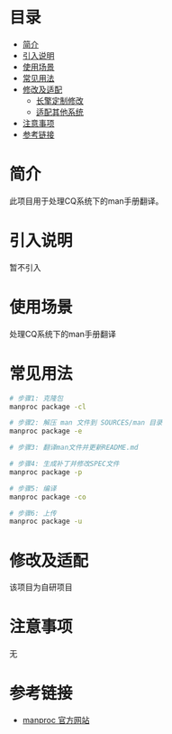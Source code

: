 # 目录

- [简介](#简介)
- [引入说明](#引入说明)
- [使用场景](#使用场景)
- [常见用法](#常见用法)
- [修改及适配](#修改及适配)
	- [长擎定制修改](#长擎定制修改)
	- [适配其他系统](#适配其他系统)
- [注意事项](#注意事项)
- [参考链接](#参考链接)

# 简介

此项目用于处理CQ系统下的man手册翻译。

# 引入说明

暂不引入

# 使用场景

处理CQ系统下的man手册翻译

# 常见用法

```bash
# 步骤1: 克隆包
manproc package -cl

# 步骤2: 解压 man 文件到 SOURCES/man 目录
manproc package -e

# 步骤3: 翻译man文件并更新README.md

# 步骤4: 生成补丁并修改SPEC文件
manproc package -p

# 步骤5: 编译
manproc package -co

# 步骤6: 上传
manproc package -u
```

# 修改及适配

该项目为自研项目

# 注意事项

无

# 参考链接

- [manproc 官方网站](https://github.com/lxb162649/manproc)
